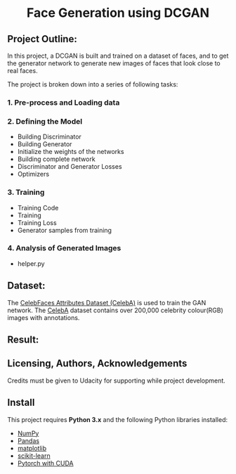 <h1 align="center">Face Generation using DCGAN</h1>

## Project Outline:
In this project, a DCGAN is built and trained on a dataset of faces, and to get the generator network to generate new images of faces that look close to real faces.


The project is broken down into a series of following tasks:  
### 1. Pre-process and Loading data
### 2. Defining the Model
  * Building Discriminator
  * Building Generator
  * Initialize the weights of the networks
  * Building complete network
  * Discriminator and Generator Losses
  * Optimizers
### 3. Training
  * Training Code
  * Training
  * Training Loss
  * Generator samples from training
### 4. Analysis of Generated Images
  
* helper.py

## Dataset:

The [CelebFaces Attributes Dataset (CelebA)](http://mmlab.ie.cuhk.edu.hk/projects/CelebA.html) is used to train the GAN network. The [CelebA](http://mmlab.ie.cuhk.edu.hk/projects/CelebA.html) dataset contains over 200,000 celebrity colour(RGB) images with annotations.

## Result:

 
 ## Licensing, Authors, Acknowledgements
Credits must be given to Udacity for supporting while project development.

## Install

This project requires **Python 3.x** and the following Python libraries installed:

- [NumPy](http://www.numpy.org/)
- [Pandas](http://pandas.pydata.org)
- [matplotlib](http://matplotlib.org/)
- [scikit-learn](http://scikit-learn.org/stable/)
- [Pytorch with CUDA](https://pytorch.org/)

